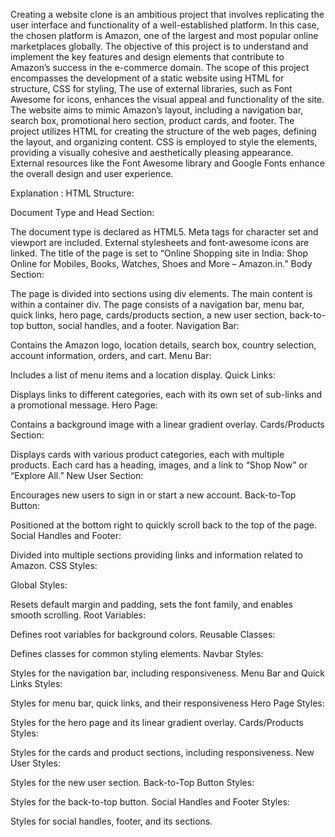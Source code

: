 Creating a website clone is an ambitious project that involves replicating the user interface and functionality of a well-established platform.
In this case, the chosen platform is Amazon, one of the largest and most popular online marketplaces globally.
The objective of this project is to understand and implement the key features and design elements that contribute to Amazon’s success in the e-commerce domain. 
The scope of this project encompasses the development of a static website using HTML for structure, CSS for styling, The use of external libraries, such as Font Awesome for icons, 
enhances the visual appeal and functionality of the site. The website aims to mimic Amazon’s layout, including a navigation bar, search box, promotional hero section, product cards, and footer.
The project utilizes HTML for creating the structure of the web pages, defining the layout, and organizing content.
CSS is employed to style the elements, providing a visually cohesive and aesthetically pleasing appearance.  
External resources like the Font Awesome library and Google Fonts enhance the overall design and user experience.

Explanation :
HTML Structure:

Document Type and Head Section:

The document type is declared as HTML5.
Meta tags for character set and viewport are included.
External stylesheets and font-awesome icons are linked.
The title of the page is set to “Online Shopping site in India: Shop Online for Mobiles, Books, Watches, Shoes and More – Amazon.in.”
Body Section:

The page is divided into sections using div elements.
The main content is within a container div.
The page consists of a navigation bar, menu bar, quick links, hero page, cards/products section, a new user section, back-to-top button, social handles, and a footer.
Navigation Bar:

Contains the Amazon logo, location details, search box, country selection, account information, orders, and cart.
Menu Bar:

Includes a list of menu items and a location display.
Quick Links:

Displays links to different categories, each with its own set of sub-links and a promotional message.
Hero Page:

Contains a background image with a linear gradient overlay.
Cards/Products Section:

Displays cards with various product categories, each with multiple products.
Each card has a heading, images, and a link to “Shop Now” or “Explore All.”
New User Section:

Encourages new users to sign in or start a new account.
Back-to-Top Button:

Positioned at the bottom right to quickly scroll back to the top of the page.
Social Handles and Footer:

Divided into multiple sections providing links and information related to Amazon.
CSS Styles:

Global Styles:

Resets default margin and padding, sets the font family, and enables smooth scrolling.
Root Variables:

Defines root variables for background colors.
Reusable Classes:

Defines classes for common styling elements.
Navbar Styles:

Styles for the navigation bar, including responsiveness.
Menu Bar and Quick Links Styles:

Styles for menu bar, quick links, and their responsiveness
Hero Page Styles:

Styles for the hero page and its linear gradient overlay.
Cards/Products Styles:

Styles for the cards and product sections, including responsiveness.
New User Styles:

Styles for the new user section.
Back-to-Top Button Styles:

Styles for the back-to-top button.
Social Handles and Footer Styles:

Styles for social handles, footer, and its sections.

